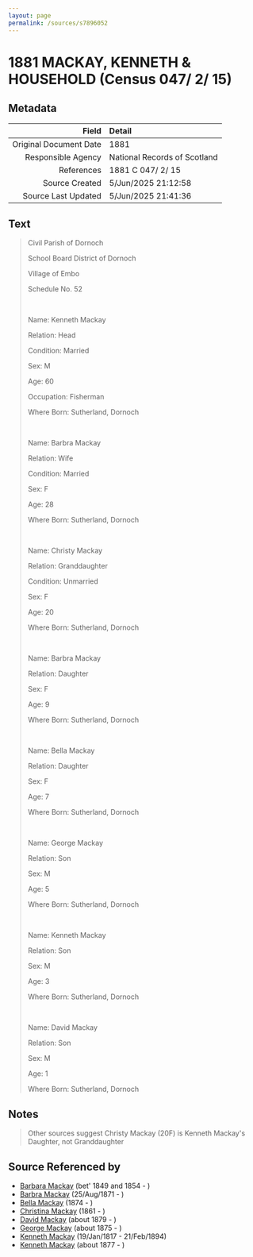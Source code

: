 ```yaml
---
layout: page
permalink: /sources/s7896052
---
```


# 1881 MACKAY, KENNETH & HOUSEHOLD (Census 047/ 2/ 15)

## Metadata
Field | Detail
---:|:---
Original Document Date | 1881
Responsible Agency | National Records of Scotland
References | 1881 C 047/ 2/ 15
Source Created | 5/Jun/2025 21:12:58
Source Last Updated | 5/Jun/2025 21:41:36

## Text

> Civil Parish of Dornoch
>
> School Board District of Dornoch
>
> Village of Embo
>
> Schedule No. 52
>
> <br/>
>
> Name: Kenneth Mackay
>
> Relation: Head
>
> Condition: Married
>
> Sex: M
>
> Age: 60
>
> Occupation: Fisherman
>
> Where Born: Sutherland, Dornoch
>
> <br/>
>
> Name: Barbra Mackay
>
> Relation: Wife
>
> Condition: Married
>
> Sex: F
>
> Age: 28
>
> Where Born: Sutherland, Dornoch
>
> <br/>
>
> Name: Christy Mackay
>
> Relation: Granddaughter
>
> Condition: Unmarried
>
> Sex: F
>
> Age: 20
>
> Where Born: Sutherland, Dornoch
>
> <br/>
>
> Name: Barbra Mackay
>
> Relation: Daughter
>
> Sex: F
>
> Age: 9
>
> Where Born: Sutherland, Dornoch
>
> <br/>
>
> Name: Bella Mackay
>
> Relation: Daughter
>
> Sex: F
>
> Age: 7
>
> Where Born: Sutherland, Dornoch
>
> <br/>
>
> Name: George Mackay
>
> Relation: Son
>
> Sex: M
>
> Age: 5
>
> Where Born: Sutherland, Dornoch
>
> <br/>
>
> Name: Kenneth Mackay
>
> Relation: Son
>
> Sex: M
>
> Age: 3
>
> Where Born: Sutherland, Dornoch
>
> <br/>
>
> Name: David Mackay
>
> Relation: Son
>
> Sex: M
>
> Age: 1
>
> Where Born: Sutherland, Dornoch
>

## Notes

> Other sources suggest Christy Mackay (20F) is Kenneth Mackay's Daughter, not Granddaughter
>


## Source Referenced by

* [Barbara Mackay](../people/@52409786@-barbara-mackay-b1849~1854-d.md) (bet' 1849 and 1854 - )
* [Barbra Mackay](../people/@60643714@-barbra-mackay-b1871-8-25-d.md) (25/Aug/1871 - )
* [Bella Mackay](../people/@64376706@-bella-mackay-b1874-d.md) (1874 - )
* [Christina Mackay](../people/@20426296@-christina-mackay-b1861-d.md) (1861 - )
* [David Mackay](../people/@66349958@-david-mackay-b1879-d.md) (about 1879 - )
* [George Mackay](../people/@46319502@-george-mackay-b1875-d.md) (about 1875 - )
* [Kenneth Mackay](../people/@21362348@-kenneth-mackay-b1817-1-19-d1894-2-21.md) (19/Jan/1817 - 21/Feb/1894)
* [Kenneth Mackay](../people/@38140776@-kenneth-mackay-b1877-d.md) (about 1877 - )
